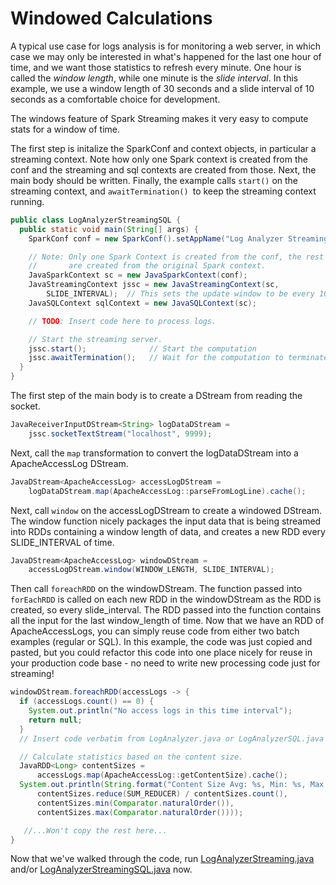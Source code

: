 # Windowed Calculations

A typical use case for logs analysis is for monitoring a web server,
in which case we may only be interested in what's happened for the last one hour of time, and we want those statistics to refresh every minute.  One hour is called
the *window length*, while one minute is the *slide interval*.  In this
example, we use a window length of 30 seconds and a slide interval of
10 seconds as a comfortable choice for development.

The windows feature of Spark Streaming makes it very easy to compute
stats for a window of time.

The first step is initalize the SparkConf and context objects, in particular a streaming context.  Note how only one Spark context is created from the conf and the streaming and sql contexts are created from those.  Next, the main body should be written.  Finally, the example calls ```start()``` on the streaming context, and ```awaitTermination() ```to keep the streaming context running.

```java
public class LogAnalyzerStreamingSQL {
  public static void main(String[] args) {
    SparkConf conf = new SparkConf().setAppName("Log Analyzer Streaming SQL");

    // Note: Only one Spark Context is created from the conf, the rest
    //       are created from the original Spark context.
    JavaSparkContext sc = new JavaSparkContext(conf);
    JavaStreamingContext jssc = new JavaStreamingContext(sc,
        SLIDE_INTERVAL);  // This sets the update window to be every 10 seconds.
    JavaSQLContext sqlContext = new JavaSQLContext(sc);

    // TODO: Insert code here to process logs.

    // Start the streaming server.
    jssc.start();              // Start the computation
    jssc.awaitTermination();   // Wait for the computation to terminate
  }
}
```

The first step of the main body is to create a DStream from reading the socket.
```java
JavaReceiverInputDStream<String> logDataDStream =
    jssc.socketTextStream("localhost", 9999);
```

Next, call the ```map``` transformation to convert the logDataDStream into a ApacheAccessLog DStream.
```java
JavaDStream<ApacheAccessLog> accessLogDStream =
    logDataDStream.map(ApacheAccessLog::parseFromLogLine).cache();
```

Next, call ```window``` on the accessLogDStream to create a windowed DStream.  The window function nicely packages the input data that is being
streamed into RDDs containing a window length of data, and creates a new
RDD every SLIDE_INTERVAL of time.
```java
JavaDStream<ApacheAccessLog> windowDStream =
    accessLogDStream.window(WINDOW_LENGTH, SLIDE_INTERVAL);
```

Then call ```foreachRDD``` on the windowDStream.  The function
passed into ```forEachRDD``` is called on each new RDD in the windowDStream as the RDD
is created, so every slide_interval.  The RDD passed into the function contains
all the input for the last window_length of time.  Now that we have
an RDD of ApacheAccessLogs, you can simply reuse code from either two batch examples (regular or SQL).  In this example, the code was just copied and pasted, but you could refactor this code into one place nicely for reuse in your production code base - no need to write new processing code just for streaming!
```java
windowDStream.foreachRDD(accessLogs -> {
  if (accessLogs.count() == 0) {
    System.out.println("No access logs in this time interval");
    return null;
  }
  // Insert code verbatim from LogAnalyzer.java or LogAnalyzerSQL.java here.

  // Calculate statistics based on the content size.
  JavaRDD<Long> contentSizes =
      accessLogs.map(ApacheAccessLog::getContentSize).cache();
  System.out.println(String.format("Content Size Avg: %s, Min: %s, Max: %s",
      contentSizes.reduce(SUM_REDUCER) / contentSizes.count(),
      contentSizes.min(Comparator.naturalOrder()),
      contentSizes.max(Comparator.naturalOrder())));

   //...Won't copy the rest here...
}
```

Now that we've walked through the code, run [LogAnalyzerStreaming.java](java8/src/main/com/databricks/apps/logs/chapter1/LogAnalyzerStreaming.java)
and/or [LogAnalyzerStreamingSQL.java](java8/src/main/com/databricks/apps/logs/chapter1/LogAnalyzerStreamingSQL.java) now.
